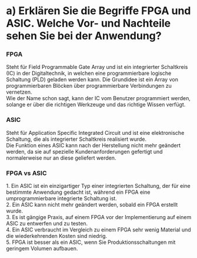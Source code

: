<h1>
    a) Erklären Sie die Begriffe FPGA und ASIC. Welche Vor- und Nachteile sehen Sie bei der Anwendung?
</h1>
<h3>FPGA</h3>
<p>
    Steht für Field Programmable Gate Array und ist ein integrierter Schaltkreis (IC) in der Digitaltechnik, in welchen eine programmierbare logische Schaltung (PLD) geladen werden kann. Die Grundidee ist ein Array von programmierbaren Blöcken über programmierbare Verbindungen zu vernetzen.<br>
    Wie der Name schon sagt, kann der IC vom Benutzer programmiert werden, solange er über die richtigen Werkzeuge und das richtige Wissen verfügt.
</p>
<h3>ASIC</h3>
<p>
    Steht für Application Specific Integrated Circuit und ist eine elektronische Schaltung, die als integrierter Schaltkreis realisiert wurde.<br>
    Die Funktion eines ASIC kann nach der Herstellung nicht mehr geändert werden, da sie auf spezielle Kundenanforderungen gefertigt und normalerweise nur an diese geliefert werden.
</p>
<h3>FPGA vs ASIC</h3>
<p>
    1. Ein ASIC ist ein einzigartiger Typ einer integrierten Schaltung, der für eine bestimmte Anwendung gedacht ist, während ein FPGA eine umprogrammierbare integrierte Schaltung ist.<br>
    2. Ein ASIC kann nicht mehr geändert werden, sobald ein FPGA erstellt wurde.<br>
    3. Es ist gängige Praxis, auf einem FPGA vor der Implementierung auf einem ASIC zu entwerfen und zu testen.<br>
    4. Ein ASIC verbraucht im Vergleich zu einem FPGA sehr wenig Material und die wiederkehrenden Kosten sind niedrig.<br>
    5. FPGA ist besser als ein ASIC, wenn Sie Produktionsschaltungen mit geringem Volumen aufbauen.<br>
</p>